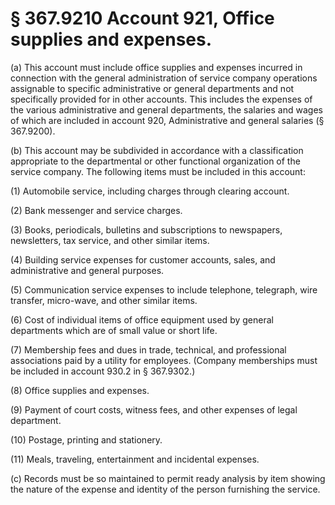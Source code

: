 # § 367.9210   Account 921, Office supplies and expenses.

(a) This account must include office supplies and expenses incurred in connection with the general administration of service company operations assignable to specific administrative or general departments and not specifically provided for in other accounts. This includes the expenses of the various administrative and general departments, the salaries and wages of which are included in account 920, Administrative and general salaries (§ 367.9200).


(b) This account may be subdivided in accordance with a classification appropriate to the departmental or other functional organization of the service company. The following items must be included in this account:


(1) Automobile service, including charges through clearing account.


(2) Bank messenger and service charges.


(3) Books, periodicals, bulletins and subscriptions to newspapers, newsletters, tax service, and other similar items.


(4) Building service expenses for customer accounts, sales, and administrative and general purposes.


(5) Communication service expenses to include telephone, telegraph, wire transfer, micro-wave, and other similar items.


(6) Cost of individual items of office equipment used by general departments which are of small value or short life.


(7) Membership fees and dues in trade, technical, and professional associations paid by a utility for employees. (Company memberships must be included in account 930.2 in § 367.9302.)


(8) Office supplies and expenses.


(9) Payment of court costs, witness fees, and other expenses of legal department.


(10) Postage, printing and stationery.


(11) Meals, traveling, entertainment and incidental expenses.


(c) Records must be so maintained to permit ready analysis by item showing the nature of the expense and identity of the person furnishing the service.




